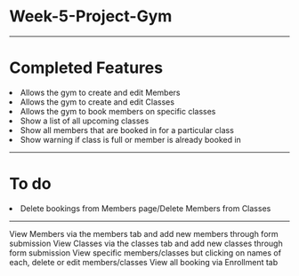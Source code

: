 # Week-5-Project-Gym
<hr>
<h1>Completed Features</h1>
<li>Allows the gym to create and edit Members
<li>Allows the gym to create and edit Classes
<li>Allows the gym to book members on specific classes
<li>Show a list of all upcoming classes
<li>Show all members that are booked in for a particular class
<li>Show warning if class is full or member is already booked in
<hr>
<h1>To do</h1>
<li>Delete bookings from Members page/Delete Members from Classes


<hr>

View Members via the members tab and add new members through form submission
View Classes via the classes tab and add new classes through form submission
View specific members/classes but clicking on names of each, delete or edit members/classes
View all booking via Enrollment tab